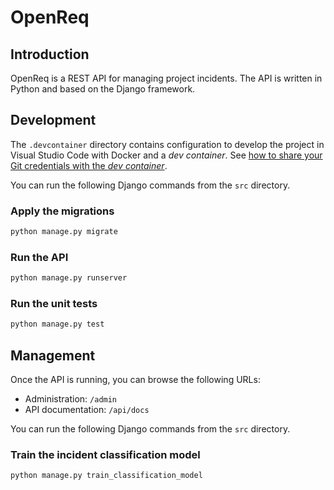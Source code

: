 # OpenReq

## Introduction

OpenReq is a REST API for managing project incidents. The API is written in
Python and based on the Django framework.

## Development

The `.devcontainer` directory contains configuration to develop the project in
Visual Studio Code with Docker and a *dev container*. See
[how to share your Git credentials with the *dev container*](https://code.visualstudio.com/remote/advancedcontainers/sharing-git-credentials).

You can run the following Django commands from the `src` directory.

### Apply the migrations

```bash
python manage.py migrate
```

### Run the API

```bash
python manage.py runserver
```

### Run the unit tests

```bash
python manage.py test
```

## Management

Once the API is running, you can browse the following URLs:

- Administration: `/admin`
- API documentation: `/api/docs`

You can run the following Django commands from the `src` directory.

### Train the incident classification model

```bash
python manage.py train_classification_model
```
